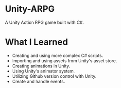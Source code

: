 # Unity-ARPG
A Unity Action RPG game built with C#.

# What I Learned
* Creating and using more complex C# scripts.
* Importing and using assets from Unity's asset store.
* Creating animations in Unity.
* Using Unity's animator system.
* Utilizing Github version control with Unity.
* Create and handle events.
